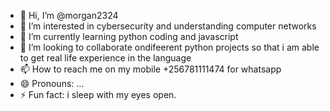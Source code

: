 - 👋 Hi, I’m @morgan2324
- 👀 I’m interested in cybersecurity and understanding computer networks
- 🌱 I’m currently learning python coding and javascript
- 💞️ I’m looking to collaborate ondifeerent python projects so that i am able to get real life experience in the language
- 📫 How to reach me on my mobile +256781111474 for whatsapp
- 😄 Pronouns: ...
- ⚡ Fun fact: i sleep with my eyes open.

<!---
morgan2324/morgan2324 is a ✨ special ✨ repository because its `README.md` (this file) appears on your GitHub profile.
You can click the Preview link to take a look at your changes.
--->
